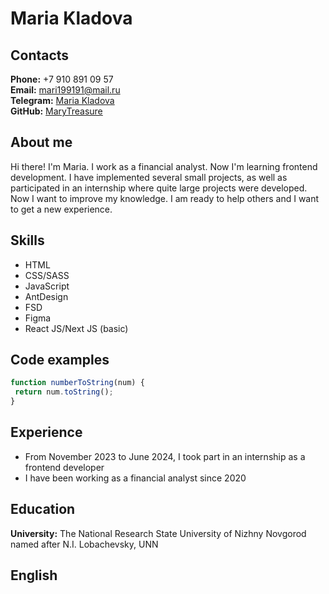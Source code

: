 # Maria Kladova

## Contacts
**Phone:** +7 910 891 09 57<br>
**Email:** <mari199191@mail.ru><br>
**Telegram:** [Maria Kladova](https://t.me/mary_treasure)<br>
**GitHub:** [MaryTreasure](https://github.com/MaryTreasure)<br>

## About me
Hi there! I'm Maria. I work as a financial analyst. Now I'm learning frontend development. I have implemented several small projects, as well as participated in an internship where quite large projects were developed. Now I want to improve my knowledge. I am ready to help others and I want to get a new experience.

## Skills
- HTML
- CSS/SASS
- JavaScript
- AntDesign
- FSD
- Figma
- React JS/Next JS (basic)

## Code examples
```javascript
function numberToString(num) {
 return num.toString();
}
```

## Experience
- From November 2023 to June 2024, I took part in an internship as a frontend developer
- I have been working as a financial analyst since 2020

## Education
**University:** The National Research State University of Nizhny Novgorod named after N.I. Lobachevsky, UNN

## English
